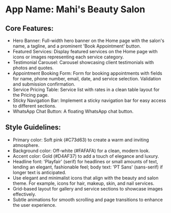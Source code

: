 # **App Name**: Mahi's Beauty Salon

## Core Features:

- Hero Banner: Full-width hero banner on the Home page with the salon's name, a tagline, and a prominent 'Book Appointment' button.
- Featured Services: Display featured services on the Home page with icons or images representing each service category.
- Testimonial Carousel: Carousel showcasing client testimonials with photos and quotes.
- Appointment Booking Form: Form for booking appointments with fields for name, phone number, email, date, and service selection. Validation and submission confirmation.
- Service Pricing Table: Service list with rates in a clean table layout for the Pricing page.
- Sticky Navigation Bar: Implement a sticky navigation bar for easy access to different sections.
- WhatsApp Chat Button: A floating WhatsApp chat button.

## Style Guidelines:

- Primary color: Soft pink (#C73d63) to create a warm and inviting atmosphere.
- Background color: Off-white (#FAFAFA) for a clean, modern look.
- Accent color: Gold (#D4AF37) to add a touch of elegance and luxury.
- Headline font: 'Playfair' (serif) for headlines or small amounts of text, lending an elegant, fashionable feel; body text: 'PT Sans' (sans-serif) if longer text is anticipated.
- Use elegant and minimalist icons that align with the beauty and salon theme. For example, icons for hair, makeup, skin, and nail services.
- Grid-based layout for gallery and service sections to showcase images effectively.
- Subtle animations for smooth scrolling and page transitions to enhance the user experience.